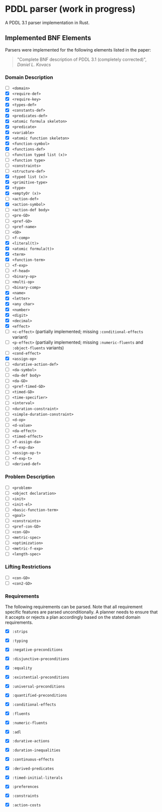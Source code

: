 # PDDL parser (work in progress)

A PDDL 3.1 parser implementation in Rust.

## Implemented BNF Elements

Parsers were implemented for the following elements
listed in the paper:

> "Complete BNF description of PDDL 3.1 (completely corrected)",
> _Daniel L. Kovacs_

### Domain Description

- [ ] `<domain>`
- [x] `<require-def>`
- [x] `<require-key>`
- [x] `<types-def>`
- [x] `<constants-def>`
- [x] `<predicates-def>`
- [x] `<atomic formula skeleton>`
- [x] `<predicate>`
- [x] `<variable>`
- [x] `<atomic function skeleton>`
- [x] `<function-symbol>`
- [x] `<functions-def>`
- [ ] `<function typed list (x)>`
- [ ] `<function type>`
- [ ] `<constraints>`
- [ ] `<structure-def>`
- [x] `<typed list (x)>`
- [x] `<primitive-type>`
- [x] `<type>`
- [x] `<emptyOr (x)>`
- [ ] `<action-def>`
- [x] `<action-symbol>`
- [ ] `<action-def body>`
- [ ] `<pre-GD>`
- [ ] `<pref-GD>`
- [ ] `<pref-name>`
- [ ] `<GD>`
- [ ] `<f-comp>`
- [x] `<literal(t)>`
- [x] `<atomic formula(t)>`
- [x] `<term>`
- [x] `<function-term>`
- [ ] `<f-exp>`
- [ ] `<f-head>`
- [ ] `<binary-op>`
- [ ] `<multi-op>`
- [ ] `<binary-comp>`
- [x] `<name>`
- [x] `<letter>`
- [x] `<any char>`
- [x] `<number>`
- [x] `<digit>`
- [x] `<decimal>`
- [x] `<effect>`
- [ ] `<c-effect>` (partially implemented; missing `:conditional-effects` variant)
- [ ] `<p-effect>` (partially implemented; missing `:numeric-fluents` and `:object-fluents` variants)
- [ ] `<cond-effect>`
- [x] `<assign-op>`
- [ ] `<durative-action-def>`
- [ ] `<da-symbol>`
- [ ] `<da-def body>`
- [ ] `<da-GD>`
- [ ] `<pref-timed-GD>`
- [ ] `<timed-GD>`
- [ ] `<time-specifier>`
- [ ] `<interval>`
- [ ] `<duration-constraint>`
- [ ] `<simple-duration-constraint>`
- [ ] `<d-op>`
- [ ] `<d-value>`
- [ ] `<da-effect>`
- [ ] `<timed-effect>`
- [ ] `<f-assign-da>`
- [ ] `<f-exp-da>`
- [ ] `<assign-op-t>`
- [ ] `<f-exp-t>`
- [ ] `<derived-def>`

### Problem Description

- [ ] `<problem>`
- [ ] `<object declaration>`
- [ ] `<init>`
- [ ] `<init-el>`
- [ ] `<basic-function-term>`
- [ ] `<goal>`
- [ ] `<constraints>`
- [ ] `<pref-con-GD>`
- [ ] `<con-GD>`
- [ ] `<metric-spec>`
- [ ] `<optimization>`
- [ ] `<metric-f-exp>`
- [ ] `<length-spec>`

### Lifting Restrictions

- [ ] `<con-GD>`
- [ ] `<con2-GD>`

### Requirements

The following requirements can be parsed. Note that all
requirement specific features are parsed unconditionally. 
A planner needs to ensure that it accepts or rejects a 
plan accordingly based on the stated domain requirements.

- [x] `:strips`
- [x] `:typing`
- [x] `:negative-preconditions`
- [x] `:disjunctive-preconditions`
- [x] `:equality`
- [x] `:existential-preconditions`
- [x] `:universal-preconditions`
- [x] `:quantified-preconditions`
- [x] `:conditional-effects`
- [x] `:fluents`
- [x] `:numeric-fluents`
- [x] `:adl`
- [x] `:durative-actions`
- [x] `:duration-inequalities`
- [x] `:continuous-effects`
- [x] `:derived-predicates`
- [x] `:timed-initial-literals`
- [x] `:preferences`
- [x] `:constraints`
- [x] `:action-costs`

